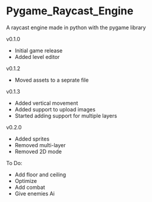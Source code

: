 # Pygame_Raycast_Engine
A raycast engine made in python with the pygame library

v0.1.0
- Initial game release
- Added level editor

v0.1.2
- Moved assets to a seprate file

v0.1.3
- Added vertical movement
- Added support to upload images
- Started adding support for multiple layers

v0.2.0
- Added sprites
- Removed multi-layer
- Removed 2D mode

To Do:
- Add floor and ceiling
- Optimize
- Add combat
- Give enemies Ai
